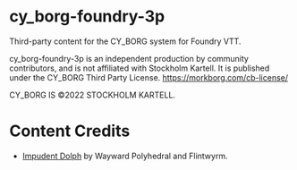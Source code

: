 # cy_borg-foundry-3p

Third-party content for the CY_BORG system for Foundry VTT.

cy_borg-foundry-3p is an independent production by community contributors,
and is not affiliated with Stockholm Kartell. It is published under the CY_BORG Third Party License. 
https://morkborg.com/cb-license/

CY_BORG IS ©2022 STOCKHOLM KARTELL.


# Content Credits

  * [Impudent Dolph](https://flintwyrm.itch.io/impudent-dolph) by Wayward Polyhedral and Flintwyrm.
